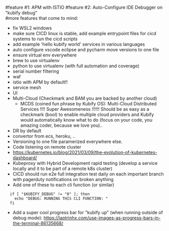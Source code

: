 #feature #1: APM with ISTIO
#feature #2: Auto-Configure IDE Debugger on "kubify debug"  
#more features that come to mind:
- fix WSL2 windows
- make sure CICD linux is stable, add example entrypoint files for cicd systems to run the cicd scripts
- add example 'hello kubify world' services in various languages
- auto configure vscode eclipse and pycharm move versions to one file
- ensure virtual env everywhere
- brew to use virtualenv
- python to use virtualenv (with full automation and coverage)
- serial number filtering 
- waf
- istio with APM by default!!
- service mesh
- UI
- Multi-Cloud (Checkmark and BAM you are backed by another cloud)
	- MCDS (coined fun phrase by Kubify OS): Multi-Cloud Distributed Services !!!! Super Awesomeness !!!!!! Should be as easy as a checkmark (bool) to enable multiple cloud providers and Kubify would automatically know what to do (focus on your code, you amazing coder, because we love you)..
- DR by default 
- convertor from ecs, heroku, ..
- Versioning to one file paramerized everywhere else. 
- Code listening on remote cluster
- https://kubernetes.io/blog/2021/03/09/the-evolution-of-kubernetes-dashboard/
- Kubeproxy with Hybrid Development rapid testing (develop a service locally and it to be part of a remote k8s cluster)
- CICD should run e2e full integration test daily on each important branch with pagerduty notifications on broken anything
- Add one of these to each cli function (or similar)
```
  if [ "$KUBIFY_DEBUG" != "0" ]; then
    echo "DEBUG: RUNNING THIS CLI FUNCTION: "
  fi
```
- Add a super cool progress bar for "kubify up" (when running outside of debug mode): https://laptrinhx.com/use-images-as-progress-bars-in-the-terminal-86135668/